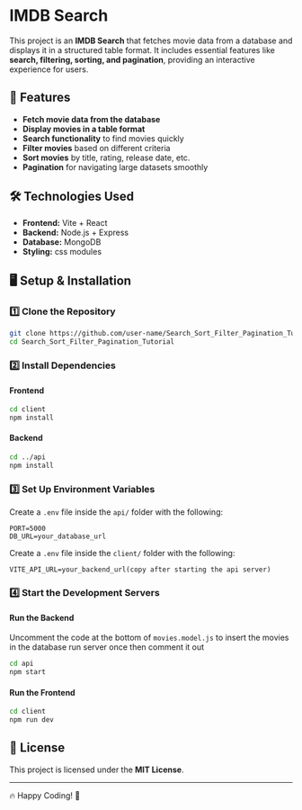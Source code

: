 # IMDB Search

This project is an **IMDB Search** that fetches movie data from a database and displays it in a structured table format. It includes essential features like **search, filtering, sorting, and pagination**, providing an interactive experience for users.

## 🚀 Features

- **Fetch movie data from the database**
- **Display movies in a table format**
- **Search functionality** to find movies quickly
- **Filter movies** based on different criteria
- **Sort movies** by title, rating, release date, etc.
- **Pagination** for navigating large datasets smoothly

## 🛠️ Technologies Used

- **Frontend:** Vite + React
- **Backend:** Node.js + Express
- **Database:** MongoDB
- **Styling:** css modules

## 🖥️ Setup & Installation

### 1️⃣ Clone the Repository

```sh
git clone https://github.com/user-name/Search_Sort_Filter_Pagination_Tutorial.git
cd Search_Sort_Filter_Pagination_Tutorial
```

### 2️⃣ Install Dependencies

#### Frontend

```sh
cd client
npm install
```

#### Backend

```sh
cd ../api
npm install
```

### 3️⃣ Set Up Environment Variables

Create a `.env` file inside the `api/` folder with the following:

```env
PORT=5000
DB_URL=your_database_url
```

Create a `.env` file inside the `client/` folder with the following:

```env
VITE_API_URL=your_backend_url(copy after starting the api server)
```

### 4️⃣ Start the Development Servers

#### Run the Backend
Uncomment the code at the bottom of `movies.model.js` to insert the movies in the database run server once then comment it out
```sh
cd api
npm start
```

#### Run the Frontend

```sh
cd client
npm run dev
```

## 📜 License

This project is licensed under the **MIT License**.

---

🔥 Happy Coding! 🚀
